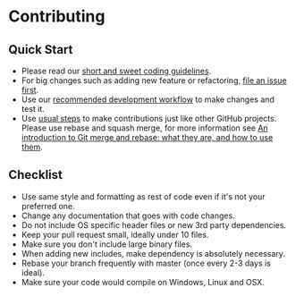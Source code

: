 # Contributing

## Quick Start
- Please read our [short and sweet coding guidelines](coding_guidelines.md).
- For big changes such as adding new feature or refactoring, [file an issue first](https://github.com/Microsoft/AirSim/issues).
- Use our [recommended development workflow](dev_workflow.md) to make changes and test it.
- Use [usual steps](https://akrabat.com/the-beginners-guide-to-contributing-to-a-github-project/) to make contributions just like other GitHub projects. Please use rebase and squash merge, for more information see [An introduction to Git merge and rebase: what they are, and how to use them](https://www.freecodecamp.org/news/an-introduction-to-git-merge-and-rebase-what-they-are-and-how-to-use-them-131b863785f/).

## Checklist
- Use same style and formatting as rest of code even if it's not your preferred one.
- Change any documentation that goes with code changes.
- Do not include OS specific header files or new 3rd party dependencies.
- Keep your pull request small, ideally under 10 files.
- Make sure you don't include large binary files.
- When adding new includes, make dependency is absolutely necessary.
- Rebase your branch frequently with master (once every 2-3 days is ideal).
- Make sure your code would compile on Windows, Linux and OSX.
